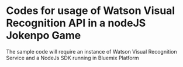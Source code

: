 # Codes for usage of Watson Visual Recognition API in a nodeJS Jokenpo Game

The sample code will require an instance of Watson Visual Recognition Service and a NodeJs SDK running in Bluemix Platform
